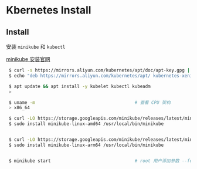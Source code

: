 <!--
 * @Author       : facsert
 * @Date         : 2023-10-30 09:59:08
 * @LastEditTime: 2023-11-06 21:10:34
 * @Description  : edit description
-->

# Kbernetes Install

## Install

安装 `minikube` 和 `kubectl`

[minikube 安装官网](https://minikube.sigs.k8s.io/docs/start/)

```bash
 $ curl -s https://mirrors.aliyun.com/kubernetes/apt/doc/apt-key.gpg | sudo apt-key add -
 $ echo "deb https://mirrors.aliyun.com/kubernetes/apt/ kubernetes-xenial main" >>/etc/apt/sources.list.d/kubernetes.list

 $ apt update && apt install -y kubelet kubectl kubeadm
 >
```

```bash
 $ uname -m                                      # 查看 CPU 架构
 > x86_64

 $ curl -LO https://storage.googleapis.com/minikube/releases/latest/minikube-linux-amd64 # x86-64 架构
 $ sudo install minikube-linux-amd64 /usr/local/bin/minikube


 $ curl -LO https://storage.googleapis.com/minikube/releases/latest/minikube-linux-arm64 # arm64 架构
 $ sudo install minikube-linux-arm64 /usr/local/bin/minikube


 $ minikube start                                # root 用户添加参数 --force 
```